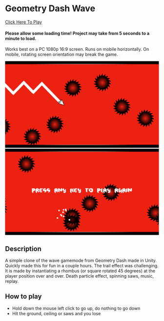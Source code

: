 # Geometry Dash Wave
<a href="https://lenibi.github.io/Geometry-Dash-Wave-Final/">Click Here To Play</a>
#### Please allow some loading time! Project may take from 5 seconds to a minute to load. 
Works best on a PC 1080p 16:9 screen. Runs on mobile horizontally. On mobile, rotating screen orientation may break the game.

<img src="./Images/ss1.png">
<img src="./Images/ss2.png">

## Description

A simple clone of the wave gamemode from Geometry Dash made in Unity. Quickly made this for fun in a couple hours.
The trail effect was challenging. It is made by instantiating a rhombus (or square rotated 45 degrees) at the player position over and over.
Death particle effect, spinning saws, music, replay. 

## How to play

* Hold down the mouse left click to go up, do nothing to go down
* Hit the ground, ceiling or saws and you lose  
